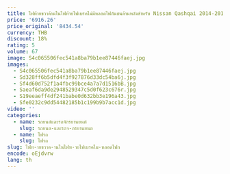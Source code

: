 ```yaml
---
title: ไฟท้ายขวาด้านในไฟท้ายไฟเบรคไม่มีหลอดไฟกันชนด้านหลังสําหรับ Nissan Qashqai 2014-2016
price: '6916.26'
price_original: '8434.54'
currency: THB
discount: 18%
rating: 5
volume: 67
image: S4c065506fec541a8ba79b1ee87446faej.jpg
images:
  - S4c065506fec541a8ba79b1ee87446faej.jpg
  - Sd328ff6b5dfd4f3f927876d33dc54ba6j.jpg
  - Sf4d60d752f1a4fbc99bce4a7a7d1516bB.jpg
  - Saeaf6da9de2948529347c5d0f623c676r.jpg
  - S19eeaeff4df241babe0d632bb3e196a43.jpg
  - Sfe0232c9dd54482185b1c199b9b7acc1d.jpg
video: ''
categories:
  - name: รถยนต์และรถจักรยานยนต์
    slug: รถยนต-และรถจ-กรยานยนต
  - name: ไฟรถ
    slug: ไฟรถ
slug: ไฟท-ายขวาด-านในไฟท-ายไฟเบรคไม-หลอดไฟก
encode: oEjdvrw
lang: th
---
```

  
